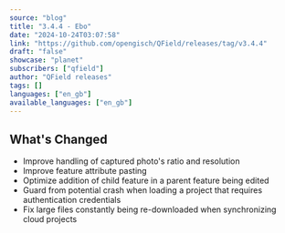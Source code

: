 ```yaml
---
source: "blog"
title: "3.4.4 - Ebo"
date: "2024-10-24T03:07:58"
link: "https://github.com/opengisch/QField/releases/tag/v3.4.4"
draft: "false"
showcase: "planet"
subscribers: ["qfield"]
author: "QField releases"
tags: []
languages: ["en_gb"]
available_languages: ["en_gb"]
---
```


<h2>What's Changed</h2>
<ul>
<li>Improve handling of captured photo's ratio and resolution</li>
<li>Improve feature attribute pasting</li>
<li>Optimize addition of child feature in a parent feature being edited</li>
<li>Guard from potential crash when loading a project that requires authentication credentials</li>
<li>Fix large files constantly being re-downloaded when synchronizing cloud projects</li>
</ul>
